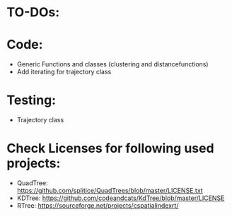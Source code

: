   # TO-DOs:
  
  # Code:
  - Generic Functions and classes (clustering and distancefunctions)
  - Add iterating for trajectory class

  # Testing:
  - Trajectory class
  
  # Check Licenses for following used projects:
  - QuadTree: https://github.com/splitice/QuadTrees/blob/master/LICENSE.txt 
  - KDTree: https://github.com/codeandcats/KdTree/blob/master/LICENSE 
  - RTree: https://sourceforge.net/projects/cspatialindexrt/ 
